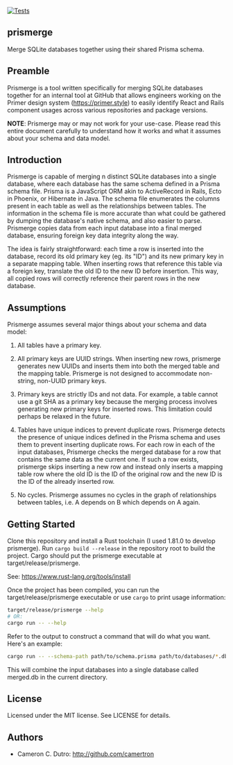 [![Tests](https://github.com/camertron/prismerge/actions/workflows/test.yml/badge.svg)](https://github.com/camertron/prismerge/actions/workflows/test.yml)

## prismerge

Merge SQLite databases together using their shared Prisma schema.

## Preamble

Prismerge is a tool written specifically for merging SQLite databases together for an internal tool at GitHub that allows engineers working on the Primer design system (https://primer.style) to easily identify React and Rails component usages across various repositories and package versions.

**NOTE**: Prismerge may or may not work for your use-case. Please read this entire document carefully to understand how it works and what it assumes about your schema and data model.

## Introduction

Prismerge is capable of merging n distinct SQLite databases into a single database, where each database has the same schema defined in a Prisma schema file. Prisma is a JavaScript ORM akin to ActiveRecord in Rails, Ecto in Phoenix, or Hibernate in Java. The schema file enumerates the columns present in each table as well as the
relationships between tables. The information in the schema file is more accurate than what could be gathered by dumping the database's native schema, and also easier to parse. Prismerge copies data from each input database into a final merged database, ensuring foreign key data integrity along the way.

The idea is fairly straightforward: each time a row is inserted into the database, record its old primary key (eg. its "ID") and its new primary key in a separate mapping table. When inserting rows that reference this table via a foreign key, translate the old ID to the new ID before insertion. This way, all copied rows will correctly reference their parent rows in the new database.

## Assumptions

Prismerge assumes several major things about your schema and data model:

1. All tables have a primary key.

2. All primary keys are UUID strings. When inserting new rows, prismerge generates new UUIDs and inserts them into both the merged table and the mapping table. Prismerge is not designed to accommodate non-string, non-UUID primary keys.

3. Primary keys are strictly IDs and not data. For example, a table cannot use a git SHA as a primary key because the merging process involves generating new primary keys for inserted rows. This limitation could perhaps be relaxed in the future.

3. Tables have unique indices to prevent duplicate rows. Prismerge detects the presence of unique indices defined in the Prisma schema and uses them to prevent inserting duplicate rows. For each row in each of the input databases, Prismerge checks the merged database for a row that contains the same data as the current one. If such a row exists, prismerge skips inserting a new row and instead only inserts a mapping table row where the old ID is the ID of the original row and the new ID is the ID of the already inserted row.

4. No cycles. Prismerge assumes no cycles in the graph of relationships between tables, i.e. A depends on B which depends on A again.

## Getting Started

Clone this repository and install a Rust toolchain (I used 1.81.0 to develop prismerge). Run `cargo build --release` in the repository root to build the project. Cargo should put the prismerge executable at target/release/prismerge.

See: https://www.rust-lang.org/tools/install

Once the project has been compiled, you can run the target/release/prismerge executable or use `cargo` to print usage information:

```bash
target/release/prismerge --help
# OR:
cargo run -- --help
```

Refer to the output to construct a command that will do what you want. Here's an example:

```bash
cargo run -- --schema-path path/to/schema.prisma path/to/databases/*.db
```

This will combine the input databases into a single database called merged.db in the current directory.

## License

Licensed under the MIT license. See LICENSE for details.

## Authors

* Cameron C. Dutro: http://github.com/camertron
